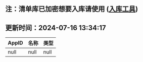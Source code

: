 ## 注：清单库已加密想要入库请使用 ([入库工具](https://github.com/BlankTMing/ManifestAutoUpdate/releases))

## 更新时间：2024-07-16 13:34:17
| AppID | 名称 | 类型  |
| :-------------------- | :----------------------------- | :----------- |
| null | null| null |
